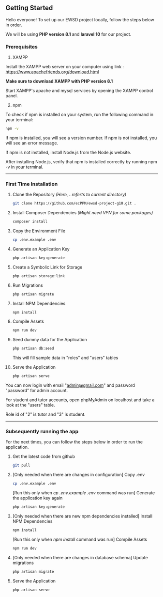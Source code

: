 <!-- GETTING STARTED -->
## Getting Started

Hello everyone! 
To set up our EWSD project locally, follow the steps below in order.

We will be using **PHP version 8.1** and **laravel 10** for our project.

### Prerequisites

1. XAMPP
   
Install the XAMPP web server on your computer using link : https://www.apachefriends.org/download.html

**Make sure to download XAMPP with PHP version 8.1**

Start XAMPP's apache and mysql services by opening the XAMPP control panel.

2. npm
   
To check if npm is installed on your system, run the following command in your terminal:
   ```sh
   npm -v
   ```
If npm is installed, you will see a version number. If npm is not installed, you will see an error message.

If npm is not installed, install Node.js from the Node.js website.

After installing Node.js, verify that npm is installed correctly by running npm -v in your terminal.

---

### First Time Installation

1. Clone the Repository   _(Here, **.** referts to current directory)_
   ```sh
   git clone https://github.com/ecPPM/ewsd-project-g10.git .
   ```
2. Install Composer Dependencies   _(Might need VPN for some packages)_
   ```sh
   composer install
   ```
3. Copy the Environment File
   ```sh
   cp .env.example .env
   ```
4. Generate an Application Key
   ```sh
   php artisan key:generate
   ```
5. Create a Symbolic Link for Storage
   ```sh
   php artisan storage:link
   ```
6. Run Migrations
   ```sh
   php artisan migrate
   ```
7. Install NPM Dependencies
   ```sh
   npm install
   ```
8. Compile Assets
   ```sh
   npm run dev
   ```
9. Seed dummy data for the Application
   ```sh
   php artisan db:seed
   ```
   This will fill sample data in "roles" and "users" tables
   
10. Serve the Application
       ```sh
       php artisan serve
       ```

You can now login with email "admin@gmail.com" and password "password" for admin account.

For student and tutor accounts, open phpMyAdmin on localhost and take a look at the "users" table.

Role id of "2" is tutor and "3" is student.

---

### Subsequently running the app

For the next times, you can follow the steps below in order to run the application.

1. Get the latest code from github
   ```sh
   git pull
   ```
2. [Only needed when there are changes in configuration] Copy .env
   ```sh
   cp .env.example .env
   ```

   [Run this only when _cp .env.example .env_ command was run] Generate the application key again
   ```sh
   php artisan key:generate
   ```

3. [Only needed when there are new npm dependencies installed] Install NPM Dependencies
   ```sh
   npm install
   ```

   [Run this only when _npm install_ command was run] Compile Assets
   ```sh
   npm run dev
   ```
   
4. [Only needed when there are changes in database schema] Update migrations
   ```sh
   php artisan migrate
   ```
5. Serve the Application
   ```sh
   php artisan serve
   ```
